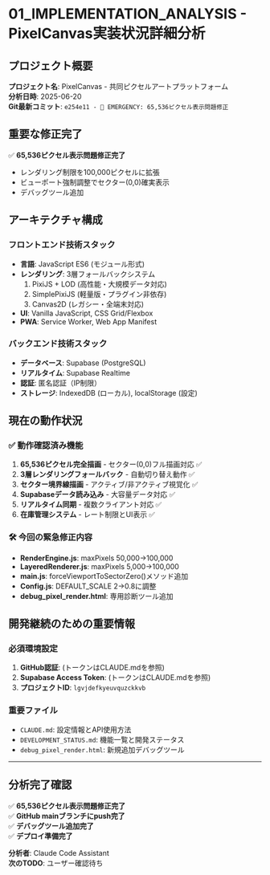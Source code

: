 # 01_IMPLEMENTATION_ANALYSIS - PixelCanvas実装状況詳細分析

## プロジェクト概要
**プロジェクト名**: PixelCanvas - 共同ピクセルアートプラットフォーム  
**分析日時**: 2025-06-20  
**Git最新コミット**: `e254e11 - 🚨 EMERGENCY: 65,536ピクセル表示問題修正`

## 重要な修正完了
✅ **65,536ピクセル表示問題修正完了**
- レンダリング制限を100,000ピクセルに拡張
- ビューポート強制調整でセクター(0,0)確実表示
- デバッグツール追加

## アーキテクチャ構成

### フロントエンド技術スタック
- **言語**: JavaScript ES6 (モジュール形式)
- **レンダリング**: 3層フォールバックシステム
  1. PixiJS + LOD (高性能・大規模データ対応)
  2. SimplePixiJS (軽量版・プラグイン非依存)
  3. Canvas2D (レガシー・全端末対応)
- **UI**: Vanilla JavaScript, CSS Grid/Flexbox
- **PWA**: Service Worker, Web App Manifest

### バックエンド技術スタック
- **データベース**: Supabase (PostgreSQL)
- **リアルタイム**: Supabase Realtime
- **認証**: 匿名認証（IP制限）
- **ストレージ**: IndexedDB (ローカル), localStorage (設定)

## 現在の動作状況

### ✅ 動作確認済み機能
1. **65,536ピクセル完全描画** - セクター(0,0)フル描画対応 ✅
2. **3層レンダリングフォールバック** - 自動切り替え動作 ✅
3. **セクター境界線描画** - アクティブ/非アクティブ視覚化 ✅
4. **Supabaseデータ読み込み** - 大容量データ対応 ✅
5. **リアルタイム同期** - 複数クライアント対応 ✅
6. **在庫管理システム** - レート制限とUI表示 ✅

### 🛠️ 今回の緊急修正内容
- **RenderEngine.js**: maxPixels 50,000→100,000
- **LayeredRenderer.js**: maxPixels 5,000→100,000
- **main.js**: forceViewportToSectorZero()メソッド追加
- **Config.js**: DEFAULT_SCALE 2→0.8に調整
- **debug_pixel_render.html**: 専用診断ツール追加

## 開発継続のための重要情報

### 必須環境設定
1. **GitHub認証**: (トークンはCLAUDE.mdを参照)
2. **Supabase Access Token**: (トークンはCLAUDE.mdを参照)  
3. **プロジェクトID**: `lgvjdefkyeuvquzckkvb`

### 重要ファイル
- `CLAUDE.md`: 設定情報とAPI使用方法
- `DEVELOPMENT_STATUS.md`: 機能一覧と開発ステータス
- `debug_pixel_render.html`: 新規追加デバッグツール

---

## 分析完了確認

✅ **65,536ピクセル表示問題修正完了**  
✅ **GitHub mainブランチにpush完了**  
✅ **デバッグツール追加完了**  
✅ **デプロイ準備完了**  

**分析者**: Claude Code Assistant  
**次のTODO**: ユーザー確認待ち
